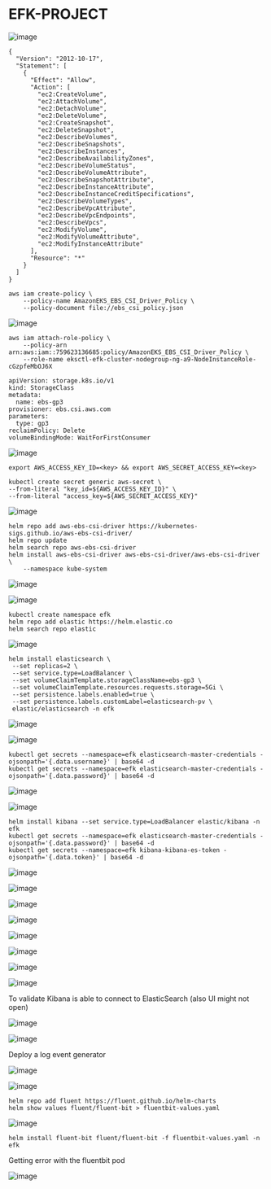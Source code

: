 # EFK-PROJECT


![image](https://github.com/user-attachments/assets/3f534e5a-14fa-47d7-9e73-37ecb2e073e6)

```
{
  "Version": "2012-10-17",
  "Statement": [
    {
      "Effect": "Allow",
      "Action": [
        "ec2:CreateVolume",
        "ec2:AttachVolume",
        "ec2:DetachVolume",
        "ec2:DeleteVolume",
        "ec2:CreateSnapshot",
        "ec2:DeleteSnapshot",
        "ec2:DescribeVolumes",
        "ec2:DescribeSnapshots",
        "ec2:DescribeInstances",
        "ec2:DescribeAvailabilityZones",
        "ec2:DescribeVolumeStatus",
        "ec2:DescribeVolumeAttribute",
        "ec2:DescribeSnapshotAttribute",
        "ec2:DescribeInstanceAttribute",
        "ec2:DescribeInstanceCreditSpecifications",
        "ec2:DescribeVolumeTypes",
        "ec2:DescribeVpcAttribute",
        "ec2:DescribeVpcEndpoints",
        "ec2:DescribeVpcs",
        "ec2:ModifyVolume",
        "ec2:ModifyVolumeAttribute",
        "ec2:ModifyInstanceAttribute"
      ],
      "Resource": "*"
    }
  ]
}
```

```
aws iam create-policy \
    --policy-name AmazonEKS_EBS_CSI_Driver_Policy \
    --policy-document file://ebs_csi_policy.json
```

![image](https://github.com/user-attachments/assets/b0dcd4e2-0b72-476b-9180-df272ecd3d53)



```
aws iam attach-role-policy \
    --policy-arn arn:aws:iam::759623136685:policy/AmazonEKS_EBS_CSI_Driver_Policy \
    --role-name eksctl-efk-cluster-nodegroup-ng-a9-NodeInstanceRole-cGzpfeMbOJ6X
```

```
apiVersion: storage.k8s.io/v1
kind: StorageClass
metadata:
  name: ebs-gp3
provisioner: ebs.csi.aws.com
parameters:
  type: gp3
reclaimPolicy: Delete
volumeBindingMode: WaitForFirstConsumer
```

![image](https://github.com/user-attachments/assets/9dad9913-3707-4686-87e0-55e4ec19aefb)

```
export AWS_ACCESS_KEY_ID=<key> && export AWS_SECRET_ACCESS_KEY=<key>

kubectl create secret generic aws-secret \
--from-literal "key_id=${AWS_ACCESS_KEY_ID}" \
--from-literal "access_key=${AWS_SECRET_ACCESS_KEY}"
```

![image](https://github.com/user-attachments/assets/424920bf-1521-4c3b-8974-b22293e2fc30)

```
helm repo add aws-ebs-csi-driver https://kubernetes-sigs.github.io/aws-ebs-csi-driver/
helm repo update
helm search repo aws-ebs-csi-driver
helm install aws-ebs-csi-driver aws-ebs-csi-driver/aws-ebs-csi-driver \
    --namespace kube-system
```

![image](https://github.com/user-attachments/assets/06fe713d-2346-46bc-a9d1-41f5f916d734)

![image](https://github.com/user-attachments/assets/b449a164-e14a-4e8b-b494-34f0fcd4bca4)


```
kubectl create namespace efk
helm repo add elastic https://helm.elastic.co
helm search repo elastic
```

![image](https://github.com/user-attachments/assets/cbd10d22-cdbc-48d4-ab8f-99ebc362e576)

```
helm install elasticsearch \
 --set replicas=2 \
 --set service.type=LoadBalancer \
 --set volumeClaimTemplate.storageClassName=ebs-gp3 \
 --set volumeClaimTemplate.resources.requests.storage=5Gi \
 --set persistence.labels.enabled=true \
 --set persistence.labels.customLabel=elasticsearch-pv \
 elastic/elasticsearch -n efk
```

![image](https://github.com/user-attachments/assets/9b8dabd3-130f-4809-9dfe-8716b508ac40)

![image](https://github.com/user-attachments/assets/6c23f4fe-ed07-4ba4-8269-29ecd119060d)

```
kubectl get secrets --namespace=efk elasticsearch-master-credentials -ojsonpath='{.data.username}' | base64 -d
kubectl get secrets --namespace=efk elasticsearch-master-credentials -ojsonpath='{.data.password}' | base64 -d
```

![image](https://github.com/user-attachments/assets/2d3d757a-c9c7-447c-b2fe-d9d733e0cdb6)

![image](https://github.com/user-attachments/assets/a8dc2e5b-d6bd-4471-8614-15aa7eb4c240)

```
helm install kibana --set service.type=LoadBalancer elastic/kibana -n efk
kubectl get secrets --namespace=efk elasticsearch-master-credentials -ojsonpath='{.data.password}' | base64 -d
kubectl get secrets --namespace=efk kibana-kibana-es-token -ojsonpath='{.data.token}' | base64 -d

```
![image](https://github.com/user-attachments/assets/4714d44e-35a0-4532-ada1-f5f5870b4b39)

![image](https://github.com/user-attachments/assets/582a49c2-99f5-4433-80b2-f77114bad765)

![image](https://github.com/user-attachments/assets/d775383f-53c0-4ce2-9146-9f683647d1e7)

![image](https://github.com/user-attachments/assets/6599cb23-f235-4f08-88b8-3c09a519dbea)

![image](https://github.com/user-attachments/assets/5e575d6c-5913-4e3b-888c-10b81715ea0b)

![image](https://github.com/user-attachments/assets/480eb211-3382-4fb6-ab79-1b3ca98c14c6)

![image](https://github.com/user-attachments/assets/0f2f9551-c69c-445e-bf79-61bc24018281)

![image](https://github.com/user-attachments/assets/dc63df4f-93f3-4ee3-b509-b7d02eb66e7c)

To validate Kibana is able to connect to ElasticSearch (also UI might not open)

![image](https://github.com/user-attachments/assets/634664ff-9553-4c27-978e-1117c34f83cf)

![image](https://github.com/user-attachments/assets/23423c67-32d6-4eb8-899f-0d806ea400e2)


Deploy a log event generator

![image](https://github.com/user-attachments/assets/9dc839be-5ccd-4e43-afc2-9998cf2d94fe)

![image](https://github.com/user-attachments/assets/e35b8d09-3399-44a7-80b6-3295ced5a5fe)


```
helm repo add fluent https://fluent.github.io/helm-charts
helm show values fluent/fluent-bit > fluentbit-values.yaml
```

![image](https://github.com/user-attachments/assets/046991c5-5a06-4a2f-88cf-69cbb50cb1bd)


```
helm install fluent-bit fluent/fluent-bit -f fluentbit-values.yaml -n efk
```
Getting error with the fluentbit pod

![image](https://github.com/user-attachments/assets/c8d9bb62-508f-479d-a7cc-aef8f8c8482a)


























